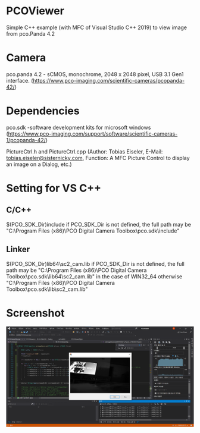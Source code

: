 # PCOViewer
Simple C++ example (with MFC of Visual Studio C++ 2019) to view image from pco.Panda 4.2 

# Camera
pco.panda 4.2 - sCMOS, monochrome,  2048 x 2048 pixel, USB 3.1 Gen1 interface.
(https://www.pco-imaging.com/scientific-cameras/pcopanda-42/)

# Dependencies
pco.sdk -software development kits for microsoft windows
(https://www.pco-imaging.com/support/software/scientific-cameras-1/pcopanda-42/)

PictureCtrl.h and PictureCtrl.cpp
(Author: Tobias Eiseler, E-Mail: tobias.eiseler@sisternicky.com, Function: A MFC Picture Control to display an image on a Dialog, etc.)

# Setting for VS C++
## C/C++
$(PCO_SDK_Dir)include
if PCO_SDK_Dir is not defined, the full path may be "C:\Program Files (x86)\PCO Digital Camera Toolbox\pco.sdk\include"
## Linker
$(PCO_SDK_Dir)lib64\sc2_cam.lib
if PCO_SDK_Dir is not defined, the full path may be 
"C:\Program Files (x86)\PCO Digital Camera Toolbox\pco.sdk\lib64\sc2_cam.lib" in the case of WIN32_64
otherwise "C:\Program Files (x86)\PCO Digital Camera Toolbox\pco.sdk\lib\sc2_cam.lib"

# Screenshot
![alt text](./screenshot.png?raw=true)
